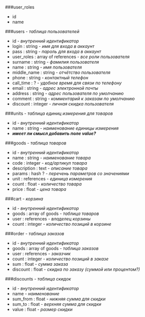 ###user_roles
- id
- name

###users - *таблица пользователей*
- id - *внутренний идентификатор*
- login : string - *имя для входа в аккаунт*
- pass : string - *пароль для входа в аккаунт*
- user_roles : array of references - *все роли пользователя*
- surname : string - *фамилия пользователя*
- name : string - *имя пользователя*
- middle_name : string - *отчётство пользователя*
- phone : string - *контактный телефон*
- call_time : ? - *удобное время для связи по телефону*
- email : string - *адрес электронной почты*
- address : string - *адрес пользователя по умолчанию*
- comment : string - *комментарий к заказам по умолчанию*
- discount : integer - *личная скидка пользователя*


###units - *таблица единиц измерения для товаров*
- id - *внутренний идентификатор*
- name : string - *наименование единицы измерения*
- **_имеет ли смысл добавить поле value?_**

###goods - *таблица товаров*
- id - *внутренний идентификатор*
- name : string - *наименование товара*
- code : integer - *код/артикул товара*
- description : text - *описание товара*
- params : hash ? - *перечень параметров со значениями*
- unit : references - *единица измерения*
- count : float - *количество товара*
- price : float - *цена товара*

###cart - *корзина*
- id - *внутренний идентификатор*
- goods : array of goods - *таблица товаров*
- user : references - *владелец корзины*
- count : integer - *количество позиций в корзине*

###order - *таблица заказов*
- id - *внутренний идентификатор*
- goods : array of goods - *таблица заказов*
- user : references - *заказчик*
- count : integer - *количество позиций в заказе*
- sum : float - *сумма заказа*
- discount : float - *скидка по заказу (суммой или процентом?)*

###discounts - *таблица скидок*
- id - *внутренний идентификатор*
- name - *наименование*
- sum_from : float - *нижняя сумма для скидки*
- sum_to : float - *верхняя сумма для скидки*
- value : float - *размер скидки*